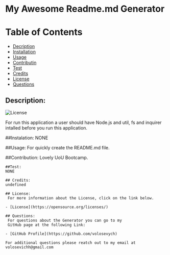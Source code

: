  # My Awesome Readme.md Generator
    
 # Table of Contents
    
- [Decription](#description)
- [Installation](#installation)
- [Usage](#usage)
- [Contributin](#contribution)
- [Test](#test)
- [Credits](#credits)
- [License](#license)
- [Questions](#questions)
    
 ## Description:
![License](https://img.shields.io/badge/License--blue.svg "License Bagde")
    
For run this application a user should have Node.js and util, fs and inquirer intalled before you run this application.
    
##Instalation: 
NONE
    
##Usage:
For quickly create the README.md file.
    
##Contribution:
Lovely UoU Bootcamp.
    
    ##Test: 
    NONE
    
    ## Credits: 
    undefined
    
    ## License: 
     For more information about the License, click on the link below.
     
    - [License](https://opensource.org/licenses/)
    
    ## Questions: 
     For questions about the Generator you can go to my
     GitHub page at the following Link:
     
    - [GitHub Profile](https://github.com/volosevych)
    
    For additional questions please reatch out to my email at volosevichh@gmail.com